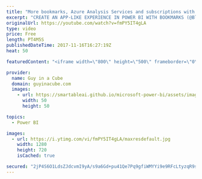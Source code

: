 ```yaml
---
title: "More bookmarks, Azure Analysis Services and subscriptions with Power BI"
excerpt: "CREATE AN APP-LIKE EXPERIENCE IN POWER BI WITH BOOKMARKS (@BlueGraniteInc) https://www.blue-granite.com/blog/create-an-app-like-experience-in-power-bi-with-bookmarks  When to Scale-Up or Scale-Out with Azure Analysis Services (@SQLbyoBI) http://byobi.com/2017/11/when-to-scale-up-or-scale-out-with-azure-analysis-services/"
originalUrl: https://youtube.com/watch?v=fmPY5IT4gLA
type: video
price: Free
length: PT4M5S
publishedDateTime: 2017-11-16T16:27:19Z
heat: 50

featuredContent: "<iframe width=\"800\" height=\"500\" frameborder=\"0\" src=\"https://www.youtube.com/embed/fmPY5IT4gLA\" allow=\"accelerometer; autoplay; encrypted-media; gyroscope; picture-in-picture\" allowfullscreen></iframe>"

provider:
  name: Guy in a Cube
  domain: guyinacube.com
  images:
    - url: https://smartableai.github.io/microsoft-power-bi/assets/images/organizations/guyinacube.com-50x50.jpg
      width: 50
      height: 50

topics:
  - Power BI

images:
  - url: https://i.ytimg.com/vi/fmPY5IT4gLA/maxresdefault.jpg
    width: 1280
    height: 720
    isCached: true

secured: "2jP4S6O1LdsZJdcvmI9yA/s9a6Gd+pu41Qe7Pq9gfiWMYYi9e9RFcLtyzqR9sDrsZCWv/MuVsf5QIROFd3Te2+jGmEYzwbb8NmqdYOIjK+owPMukG/W7wd9yhnGAsKiyE4/cl3gbk6Xs7KN1bKhwCCQh9JSp8sN8y6y8mlop1dKoZOtWUST/QHev9V049WXlqc1/SuDoJIpQRTTjAMWkV2QmR5sf8jRWN6XxvPINkiJaza7M1xVYpd7ozPFOx/8k3ArzsFl15+a0zcQwyECRgsGU0lMecvc9WwMZ7XX79tep/3XKl7ZSj+yVkXUTMVHakKEHzcKsF4bZdodWTQ4u4XH+VJKdSvkY712KjYbnrkVuT3Tbs1udvVUQYB2WVSPQfm4YPH68KTq0ECGJHFHGks5Gi6LTthZORDcnFJFTHZw=;uARI852f2FAhJYJlGRrvvQ=="
---
```


